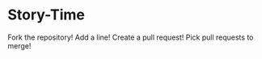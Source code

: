Story-Time
==========

Fork the repository!
Add a line!
Create a pull request!
Pick pull requests to merge!
